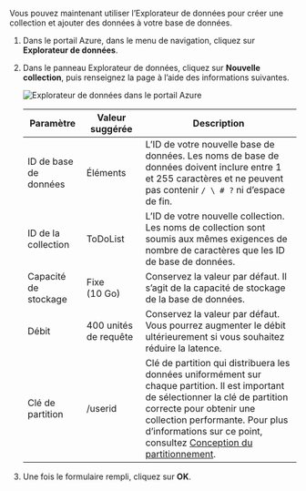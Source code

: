 Vous pouvez maintenant utiliser l’Explorateur de données pour créer une collection et ajouter des données à votre base de données. 

1. Dans le portail Azure, dans le menu de navigation, cliquez sur **Explorateur de données**. 
2. Dans le panneau Explorateur de données, cliquez sur **Nouvelle collection**, puis renseignez la page à l’aide des informations suivantes.

    ![Explorateur de données dans le portail Azure](./media/cosmosdb-create-collection/azure-cosmosdb-data-explorer.png)

    Paramètre|Valeur suggérée|Description
    ---|---|---
    ID de base de données|Éléments|L’ID de votre nouvelle base de données. Les noms de base de données doivent inclure entre 1 et 255 caractères et ne peuvent pas contenir `/ \ # ?` ni d’espace de fin.
    ID de la collection|ToDoList|L’ID de votre nouvelle collection. Les noms de collection sont soumis aux mêmes exigences de nombre de caractères que les ID de base de données.
    Capacité de stockage| Fixe (10 Go)|Conservez la valeur par défaut. Il s’agit de la capacité de stockage de la base de données.
    Débit|400 unités de requête|Conservez la valeur par défaut. Vous pourrez augmenter le débit ultérieurement si vous souhaitez réduire la latence.
    Clé de partition|/userid|Clé de partition qui distribuera les données uniformément sur chaque partition. Il est important de sélectionner la clé de partition correcte pour obtenir une collection performante. Pour plus d’informations sur ce point, consultez [Conception du partitionnement](../articles/cosmos-db/partition-data.md#designing-for-partitioning).    



3. Une fois le formulaire rempli, cliquez sur **OK**.